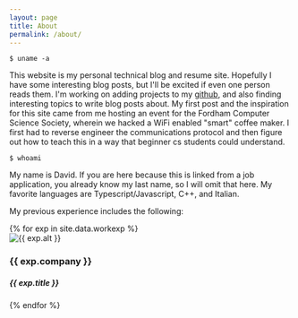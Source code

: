 ```yaml
---
layout: page
title: About
permalink: /about/
---
```




`$ uname -a`

This website is my personal technical blog and resume site. Hopefully I have some interesting blog posts, but I'll be excited if even one person reads them. I'm working on adding projects to my [github](https://github.com/twelventi), and also finding interesting topics to write blog posts about. My first post and the inspiration for this site came from me hosting an event for the Fordham Computer Science Society, wherein we hacked a WiFi enabled "smart" coffee maker. I first had to reverse engineer the communications protocol and then figure out how to teach this in a way that beginner cs students could understand. 


`$ whoami`

My name is David. If you are here because this is linked from a job application, you already know my last name, so I will omit that here. My favorite languages are Typescript/Javascript, C++, and Italian. 

My previous experience includes the following:

<div id="work-exp">
    {% for exp in site.data.workexp %}
        <div class="exp-item">
            <img src="{{ exp.img }}" alt="{{ exp.alt }}">
            <div class="details">
                <h3>{{ exp.company }}</h3>
                <h5>{{ exp.title }}</h5>
            </div>
        </div>
    {% endfor %}
</div>